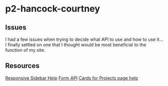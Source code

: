 # p2-hancock-courtney
## Issues
I had a few issues when trying to decide what API to use and how to use it... I finally settled on one that I thought would be most beneficial to the function of my site.

## Resources
[Responsive Sidebar Help](https://www.w3schools.com/howto/tryit.asp?filename=tryhow_css_sidebar_responsive)
[Form API](https://mailthis.to/)
[Cards for Projects page help](https://www.w3schools.com/howto/howto_css_team.asp)
